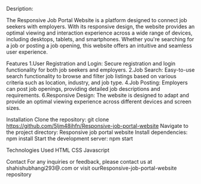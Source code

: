 Desription:

The Responsive Job Portal Website is a platform designed to connect job seekers with employers. With its responsive design, the website provides an optimal viewing and interaction experience across a wide range of devices, including desktops, tablets, and smartphones. Whether you're searching for a job or posting a job opening, this website offers an intuitive and seamless user experience.

Features
1.User Registration and Login: Secure registration and login functionality for both job seekers and employers.
2.Job Search: Easy-to-use search functionality to browse and filter job listings based on various criteria such as location, industry, and job type.
4.Job Posting: Employers can post job openings, providing detailed job descriptions and requirements.
6.Responsive Design: The website is designed to adapt and provide an optimal viewing experience across different devices and screen sizes.

Installation
Clone the repository: git clone https://github.com/5ljm48ihfn/Responsive-job-portal-website
Navigate to the project directory: Responsive job portal website
Install dependencies: npm install
Start the development server: npm start

Technologies Used
HTML
CSS
Javascript


Contact
For any inquiries or feedback, please contact us at shahishubhangi293@.com or visit ourResponsive-job-portal-website repository
